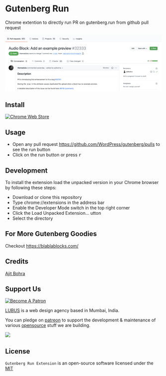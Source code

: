 # Gutenberg Run
Chrome extention to directly run PR on gutenberg.run from github pull request

<img src="assets/screenshot.png" alt="Gutenberg Run" />

## Install

<a href="https://chrome.google.com/webstore/detail/gutenberg-run/ngggcngihpngpohfghggbmfgoipdooap" alt="Install from chrome web storeß">
<img width="250px" src="https://storage.googleapis.com/chrome-gcs-uploader.appspot.com/image/WlD8wC6g8khYWPJUsQceQkhXSlv1/YT2Grfi9vEBa2wAPzhWa.png" alt="Chrome Web Store">
</a>


## Usage
- Open any pull request https://github.com/WordPress/gutenberg/pulls to see the run button 
- Click on the run button or press <kbd>r</kbd>

## Development 
To install the extension load the unpacked version in your Chrome browser by following these steps:

- Download or clone this repository
- Type chrome://extensions in the address bar
- Enable the Developer Mode switch in the top right corner
- Click the Load Unpacked Extension… utton
- Select the directory

## For More Gutenberg Goodies
Checkout https://blablablocks.com/

## Credits

[Ajit Bohra](https://twitter.com/ajitbohra)

##  Support Us

<a href="https://www.patreon.com/lubus">
<img src="https://c5.patreon.com/external/logo/become_a_patron_button.png" alt="Become A Patron"/>
</a>

[LUBUS](http://lubus.in) is a web design agency based in Mumbai, India.

You can pledge on [patreon](https://www.patreon.com/lubus) to support the development & maintenance of various [opensource](https://github.com/lubusIN/) stuff we are building.

<a href="https://lubus.in/">
<img src="https://user-images.githubusercontent.com/1039236/40877801-3fa8ccf6-66a4-11e8-8f42-19ed4e883ce9.png" />
</a>

## License

`Gutenberg Run Extension` is an open-source software licensed under the [MIT](LICENSE)
